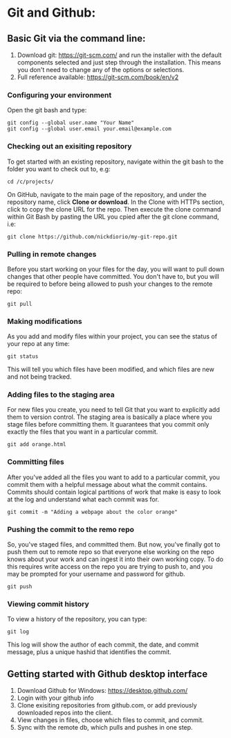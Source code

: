 # Git and Github:

## Basic Git via the command line:
1. Download git: https://git-scm.com/ and run the installer with the default components selected and just step through the installation.  This means you don't need to change any of the options or selections.
2. Full reference available: https://git-scm.com/book/en/v2

### Configuring your environment
Open the git bash and type:

```
git config --global user.name "Your Name"
git config --global user.email your.email@example.com
```

### Checking out an exisiting repository
To get started with an existing repository, navigate within the git bash to the folder you want to check out to, e.g:

``` 
cd /c/projects/
```

On GitHub, navigate to the main page of the repository, and under the repository name, click **Clone or download**.  In the Clone with HTTPs section, click to copy the clone URL for the repo.  Then execute the clone command within Git Bash by pasting the URL you cpied after the git clone command, i.e:

```
git clone https://github.com/nickdiorio/my-git-repo.git
```

### Pulling in remote changes
Before you start working on your files for the day, you will want to pull down changes that other people have committed.  You don't have to, but you will be required to before being allowed to push your changes to the remote repo:

``` 
git pull
```

### Making modifications
As you add and modify files within your project, you can see the status of your repo at any time:

``` 
git status
```

This will tell you which files have been modified, and which files are new and not being tracked.

### Adding files to the staging area
For new files you create, you need to tell Git that you want to explicitly add them to version control.  The staging area is basically a place where you stage files before committing them.  It guarantees that you commit only exactly the files that you want in a particular commit.

```
git add orange.html
```

### Committing files
After you've added all the files you want to add to a particular commit, you commit them with a helpful message about what the commit contains.  Commits should contain logical partitions of work that make is easy to look at the log and understand what each commit was for.

```
git commit -m "Adding a webpage about the color orange"
```

### Pushing the commit to the remo repo
So, you've staged files, and committed them.  But now, you've finally got to push them out to remote repo so that everyone else working on the repo knows about your work and can ingest it into their own working copy.  To do this requires write access on the repo you are trying to push to, and you may be prompted for your username and password for github.

``` 
git push
```

### Viewing commit history
To view a history of the repository, you can type:

``` 
git log
```
This log will show the author of each commit, the date, and commit message, plus a unique hashid that identifies the commit.

## Getting started with Github desktop interface
1. Download Github for Windows: https://desktop.github.com/
2. Login with your github info
3. Clone exisiting repositories from github.com, or add previously downloaded repos into the client.
4. View changes in files, choose which files to commit, and commit.
5. Sync with the remote db, which pulls and pushes in one step.

